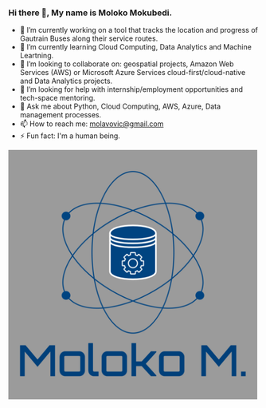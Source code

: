 ### Hi there 👋, My name is Moloko Mokubedi.

- 🔭 I’m currently working on a tool that tracks the location and progress of Gautrain Buses along their service routes.
- 🌱 I’m currently learning Cloud Computing, Data Analytics and Machine Leartning.
- 👯 I’m looking to collaborate on: geospatial projects, Amazon Web Services (AWS) or Microsoft Azure Services cloud-first/cloud-native and Data Analytics projects.
- 🤔 I’m looking for help with internship/employment opportunities and tech-space mentoring.
- 💬 Ask me about Python, Cloud Computing, AWS, Azure, Data management processes.
- 📫 How to reach me: molavovic@gmail.com
- ⚡ Fun fact: I'm a human being.

<img src="Moloko-Professional-Logo-Grey-Background.jpg" align="middle" width="500" height="500">
